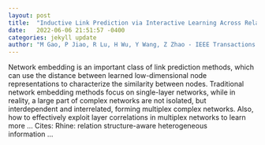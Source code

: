 ```yaml
---
layout: post
title:  "Inductive Link Prediction via Interactive Learning Across Relations in Multiplex Networks"
date:   2022-06-06 21:51:57 -0400
categories: jekyll update
author: "M Gao, P Jiao, R Lu, H Wu, Y Wang, Z Zhao - IEEE Transactions on Computational …, 2022"
---
```

Network embedding is an important class of link prediction methods, which can use the distance between learned low-dimensional node representations to characterize the similarity between nodes. Traditional network embedding methods focus on single-layer networks, while in reality, a large part of complex networks are not isolated, but interdependent and interrelated, forming multiplex complex networks. Also, how to effectively exploit layer correlations in multiplex networks to learn more …
Cites: ‪Rhine: relation structure-aware heterogeneous information …‬  